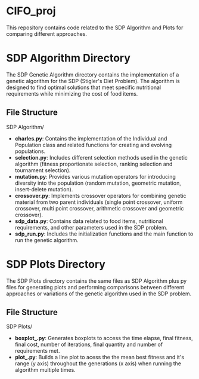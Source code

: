# CIFO_proj

This repository contains code related to the SDP Algorithm and Plots for comparing different approaches.

# SDP Algorithm Directory
The SDP Genetic Algorithm directory contains the implementation of a genetic algorithm for the SDP (Stigler's Diet Problem). The algorithm is designed to find optimal solutions that meet specific nutritional requirements while minimizing the cost of food items.

## File Structure
SDP Algorithm/<br>
- **charles.py**: Contains the implementation of the Individual and Population class and related functions for creating and evolving populations.<br>
- **selection.py**: Includes different selection methods used in the genetic algorithm (fitness proportionate selection, ranking selection and tournament selection).<br>
- **mutation.py**: Provides various mutation operators for introducing diversity into the population (random mutation, geometric mutation, insert-delete mutation).<br>
- **crossover.py**: Implements crossover operators for combining genetic material from two parent individuals (single point crossover, uniform crossover, multi point crossover, arithmetic crossover and geometric crossover).<br>
- **sdp_data.py**: Contains data related to food items, nutritional requirements, and other parameters used in the SDP problem.<br>
- **sdp_run.py**: Includes the initialization functions and the main function to run the genetic algorithm.<br>

# SDP Plots Directory
The SDP Plots directory contains the same files as SDP Algorithm plus py files for generating plots and performing comparisons between different approaches or variations of the genetic algorithm used in the SDP problem.

## File Structure
SDP Plots/<br>
- **boxplot_.py**: Generates boxplots to access the time elapse, final fitness, final cost, number of iterations, final quantity and number of requirements met.<br>
- **plot_.py**: Builds a line plot to acess the the mean best fitness and it's range (y axis) throughout the generations (x axis) when running the algorithm multiple times.<br>
